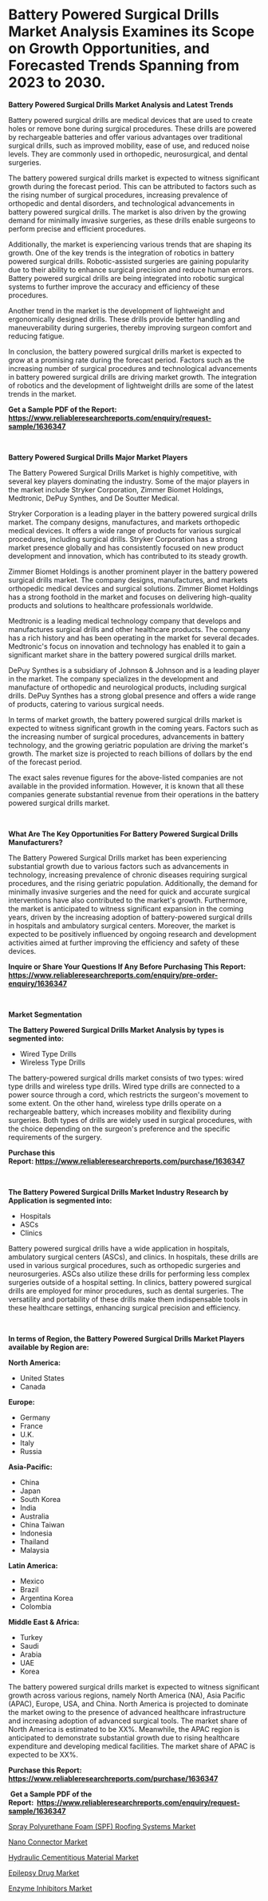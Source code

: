 <p><h1>Battery Powered Surgical Drills Market Analysis Examines its Scope on Growth Opportunities, and Forecasted Trends Spanning from 2023 to 2030.</h1></p><p><strong>Battery Powered Surgical Drills Market Analysis and Latest Trends</strong></p>
<p><p>Battery powered surgical drills are medical devices that are used to create holes or remove bone during surgical procedures. These drills are powered by rechargeable batteries and offer various advantages over traditional surgical drills, such as improved mobility, ease of use, and reduced noise levels. They are commonly used in orthopedic, neurosurgical, and dental surgeries.</p><p>The battery powered surgical drills market is expected to witness significant growth during the forecast period. This can be attributed to factors such as the rising number of surgical procedures, increasing prevalence of orthopedic and dental disorders, and technological advancements in battery powered surgical drills. The market is also driven by the growing demand for minimally invasive surgeries, as these drills enable surgeons to perform precise and efficient procedures.</p><p>Additionally, the market is experiencing various trends that are shaping its growth. One of the key trends is the integration of robotics in battery powered surgical drills. Robotic-assisted surgeries are gaining popularity due to their ability to enhance surgical precision and reduce human errors. Battery powered surgical drills are being integrated into robotic surgical systems to further improve the accuracy and efficiency of these procedures.</p><p>Another trend in the market is the development of lightweight and ergonomically designed drills. These drills provide better handling and maneuverability during surgeries, thereby improving surgeon comfort and reducing fatigue.</p><p>In conclusion, the battery powered surgical drills market is expected to grow at a promising rate during the forecast period. Factors such as the increasing number of surgical procedures and technological advancements in battery powered surgical drills are driving market growth. The integration of robotics and the development of lightweight drills are some of the latest trends in the market.</p></p>
<p><strong>Get a Sample PDF of the Report:&nbsp; <a href="https://www.reliableresearchreports.com/enquiry/request-sample/1636347">https://www.reliableresearchreports.com/enquiry/request-sample/1636347</a></strong></p>
<p>&nbsp;</p>
<p><strong>Battery Powered Surgical Drills Major Market Players</strong></p>
<p><p>The Battery Powered Surgical Drills Market is highly competitive, with several key players dominating the industry. Some of the major players in the market include Stryker Corporation, Zimmer Biomet Holdings, Medtronic, DePuy Synthes, and De Soutter Medical.</p><p>Stryker Corporation is a leading player in the battery powered surgical drills market. The company designs, manufactures, and markets orthopedic medical devices. It offers a wide range of products for various surgical procedures, including surgical drills. Stryker Corporation has a strong market presence globally and has consistently focused on new product development and innovation, which has contributed to its steady growth.</p><p>Zimmer Biomet Holdings is another prominent player in the battery powered surgical drills market. The company designs, manufactures, and markets orthopedic medical devices and surgical solutions. Zimmer Biomet Holdings has a strong foothold in the market and focuses on delivering high-quality products and solutions to healthcare professionals worldwide.</p><p>Medtronic is a leading medical technology company that develops and manufactures surgical drills and other healthcare products. The company has a rich history and has been operating in the market for several decades. Medtronic's focus on innovation and technology has enabled it to gain a significant market share in the battery powered surgical drills market.</p><p>DePuy Synthes is a subsidiary of Johnson & Johnson and is a leading player in the market. The company specializes in the development and manufacture of orthopedic and neurological products, including surgical drills. DePuy Synthes has a strong global presence and offers a wide range of products, catering to various surgical needs.</p><p>In terms of market growth, the battery powered surgical drills market is expected to witness significant growth in the coming years. Factors such as the increasing number of surgical procedures, advancements in battery technology, and the growing geriatric population are driving the market's growth. The market size is projected to reach billions of dollars by the end of the forecast period.</p><p>The exact sales revenue figures for the above-listed companies are not available in the provided information. However, it is known that all these companies generate substantial revenue from their operations in the battery powered surgical drills market.</p></p>
<p>&nbsp;</p>
<p><strong>What Are The Key Opportunities For Battery Powered Surgical Drills Manufacturers?</strong></p>
<p><p>The Battery Powered Surgical Drills market has been experiencing substantial growth due to various factors such as advancements in technology, increasing prevalence of chronic diseases requiring surgical procedures, and the rising geriatric population. Additionally, the demand for minimally invasive surgeries and the need for quick and accurate surgical interventions have also contributed to the market's growth. Furthermore, the market is anticipated to witness significant expansion in the coming years, driven by the increasing adoption of battery-powered surgical drills in hospitals and ambulatory surgical centers. Moreover, the market is expected to be positively influenced by ongoing research and development activities aimed at further improving the efficiency and safety of these devices.</p></p>
<p><strong>Inquire or Share Your Questions If Any Before Purchasing This Report: <a href="https://www.reliableresearchreports.com/enquiry/pre-order-enquiry/1636347">https://www.reliableresearchreports.com/enquiry/pre-order-enquiry/1636347</a></strong></p>
<p>&nbsp;</p>
<p><strong>Market Segmentation</strong></p>
<p><strong>The Battery Powered Surgical Drills Market Analysis by types is segmented into:</strong></p>
<p><ul><li>Wired Type Drills</li><li>Wireless Type Drills</li></ul></p>
<p><p>The battery-powered surgical drills market consists of two types: wired type drills and wireless type drills. Wired type drills are connected to a power source through a cord, which restricts the surgeon's movement to some extent. On the other hand, wireless type drills operate on a rechargeable battery, which increases mobility and flexibility during surgeries. Both types of drills are widely used in surgical procedures, with the choice depending on the surgeon's preference and the specific requirements of the surgery.</p></p>
<p><strong>Purchase this Report:&nbsp;<a href="https://www.reliableresearchreports.com/purchase/1636347">https://www.reliableresearchreports.com/purchase/1636347</a></strong></p>
<p>&nbsp;</p>
<p><strong>The Battery Powered Surgical Drills Market Industry Research by Application is segmented into:</strong></p>
<p><ul><li>Hospitals</li><li>ASCs</li><li>Clinics</li></ul></p>
<p><p>Battery powered surgical drills have a wide application in hospitals, ambulatory surgical centers (ASCs), and clinics. In hospitals, these drills are used in various surgical procedures, such as orthopedic surgeries and neurosurgeries. ASCs also utilize these drills for performing less complex surgeries outside of a hospital setting. In clinics, battery powered surgical drills are employed for minor procedures, such as dental surgeries. The versatility and portability of these drills make them indispensable tools in these healthcare settings, enhancing surgical precision and efficiency.</p></p>
<p>&nbsp;</p>
<p><strong>In terms of Region, the Battery Powered Surgical Drills Market Players available by Region are:</strong></p>
<p>
    <p> <strong> North America: </strong>
        <ul>
            <li>United States</li>
            <li>Canada</li>
        </ul>
        </p> 
    <p> <strong> Europe: </strong>
        <ul>
            <li>Germany</li>
            <li>France</li>
            <li>U.K.</li>
            <li>Italy</li>
            <li>Russia</li>
        </ul>
        </p> 
    <p> <strong> Asia-Pacific: </strong>
        <ul>
            <li>China</li>
            <li>Japan</li>
            <li>South Korea</li>
            <li>India</li>
            <li>Australia</li>
            <li>China Taiwan</li>
            <li>Indonesia</li>
            <li>Thailand</li>
            <li>Malaysia</li>
        </ul>
        </p> 
    <p> <strong> Latin America: </strong>
        <ul>
            <li>Mexico</li>
            <li>Brazil</li>
            <li>Argentina Korea</li>
            <li>Colombia</li>
        </ul>
        </p> 
    <p> <strong> Middle East & Africa: </strong>
        <ul>
            <li>Turkey</li>
            <li>Saudi</li>
            <li>Arabia</li>
            <li>UAE</li>
            <li>Korea</li>
        </ul>
    </p>
    </p>
<p><p>The battery powered surgical drills market is expected to witness significant growth across various regions, namely North America (NA), Asia Pacific (APAC), Europe, USA, and China. North America is projected to dominate the market owing to the presence of advanced healthcare infrastructure and increasing adoption of advanced surgical tools. The market share of North America is estimated to be XX%. Meanwhile, the APAC region is anticipated to demonstrate substantial growth due to rising healthcare expenditure and developing medical facilities. The market share of APAC is expected to be XX%.</p></p>
<p><strong>Purchase this Report: <a href="https://www.reliableresearchreports.com/purchase/1636347">https://www.reliableresearchreports.com/purchase/1636347</a></strong></p>
<p>&nbsp;<strong>Get a Sample PDF of the Report:&nbsp;&nbsp;<a href="https://www.reliableresearchreports.com/enquiry/request-sample/1636347">https://www.reliableresearchreports.com/enquiry/request-sample/1636347</a></strong></p>
<p><strong></strong></p>
<p><p><a href="https://www.linkedin.com/pulse/spray-polyurethane-foam-spf-roofing-systems-market-insights-carwe/">Spray Polyurethane Foam (SPF) Roofing Systems Market</a></p><p><a href="https://www.linkedin.com/pulse/decoding-nano-connector-market-deep-dive-latest-trends-bqmte/">Nano Connector Market</a></p><p><a href="https://www.linkedin.com/pulse/hydraulic-cementitious-material-market-insights-players-forecast-f62ae/">Hydraulic Cementitious Material Market</a></p><p><a href="https://medium.com/@sarademiri71/epilepsy-drug-market-report-reveals-the-latest-trends-and-growth-opportunities-of-this-market-c873c4f8326e">Epilepsy Drug Market</a></p><p><a href="https://medium.com/@anilaxhafa2022/enzyme-inhibitors-market-analysis-its-cagr-market-segmentation-and-global-industry-overview-1e8c1ef4c424">Enzyme Inhibitors Market</a></p></p>